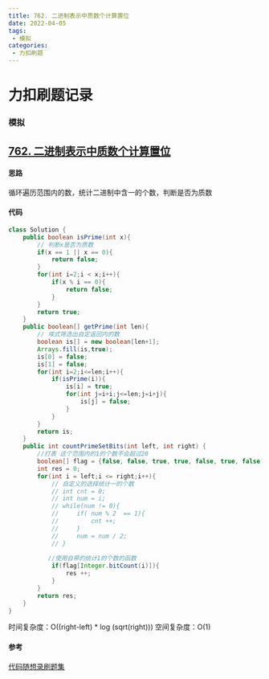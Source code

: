 ```yaml
---
title: 762. 二进制表示中质数个计算置位
date: 2022-04-05
tags:
 - 模拟
categories: 
 - 力扣刷题
---
```


# 力扣刷题记录 
### 模拟
## [762. 二进制表示中质数个计算置位](https://leetcode-cn.com/problems/prime-number-of-set-bits-in-binary-representation/)

#### 思路
循环遍历范围内的数，统计二进制中含一的个数，判断是否为质数

#### 代码

```java
class Solution {
    public boolean isPrime(int x){
    	// 判断x是否为质数
        if(x == 1 || x == 0){
            return false;
        }
        for(int i=2;i < x;i++){
            if(x % i == 0){
                return false;
            }
        }
        return true;
    }
    public boolean[] getPrime(int len){
    	// 埃式筛选出自定返回内的数
        boolean is[] = new boolean[len+1];
        Arrays.fill(is,true);
        is[0] = false;
        is[1] = false;
        for(int i=2;i<=len;i++){
            if(isPrime(i)){
                is[i] = true;
                for(int j=i+i;j<=len;j=i+j){
                    is[j] = false;
                }
            }
        }
        return is;
    }
    public int countPrimeSetBits(int left, int right) {
    	//打表 这个范围内的1的个数不会超过20
        boolean[] flag = {false, false, true, true, false, true, false, true, false, false, false, true, false, true, false, false, false, true, false, true, false};
        int res = 0;
        for(int i = left;i <= right;i++){
        	// 自定义的选择统计一的个数
            // int cnt = 0;
            // int num = i;
            // while(num != 0){
            //     if( num % 2  == 1){
            //         cnt ++;
            //     }
            //     num = num / 2;
            // }
            
           //使用自带的统计1的个数的函数
            if(flag[Integer.bitCount(i)]){
                res ++;
            }
        }
        return res;
    }
}
```
时间复杂度：O((right-left) * log (sqrt(right)))
空间复杂度：O(1)

#### 参考
[代码随想录刷题集](https://programmercarl.com/0062.%E4%B8%8D%E5%90%8C%E8%B7%AF%E5%BE%84.html#%E6%80%9D%E8%B7%AF)